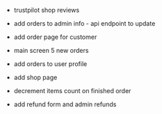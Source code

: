 - trustpilot shop reviews

- add orders to admin info - api endpoint to update
- add order page for customer

- main screen 5 new orders
- add orders to user profile
- add shop page
- decrement items count on finished order
- add refund form and admin refunds